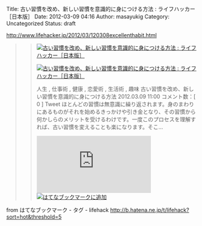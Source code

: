 Title: 古い習慣を改め、新しい習慣を意識的に身につける方法 : ライフハッカー［日本版］
Date: 2012-03-09 04:16
Author: masayukig
Category: Uncategorized
Status: draft

<http://www.lifehacker.jp/2012/03/120308excellenthabit.html>  
  
  

> > ![](http://cdn-ak.favicon.st-hatena.com/?url=http%3A%2F%2Fwww.lifehacker.jp%2F)[古い習慣を改め、新しい習慣を意識的に身につける方法
> > :
> > ライフハッカー［日本版］](http://www.lifehacker.jp/2012/03/120308excellenthabit.html)
> >
> > [![古い習慣を改め、新しい習慣を意識的に身につける方法 :
> > ライフハッカー［日本版］](http://cdn-ak.b.st-hatena.com/entryimage/84549105-1331260891.jpg "古い習慣を改め、新しい習慣を意識的に身につける方法 : ライフハッカー［日本版］")](http://www.lifehacker.jp/2012/03/120308excellenthabit.html)
> >
> > 人生 , 仕事術 , 健康 , 恋愛術 , 生活術 , 趣味
> > 古い習慣を改め、新しい習慣を意識的に身につける方法 2012.03.09 11:00
> > コメント数：\[ 0 \] Tweet
> > ほとんどの習慣は無意識に繰り返されます。身のまわりにあるものがそれを始めるきっかけや引き金となり、その習慣から何かしらのメリットを受けるわけです。一度このプロセスを理解すれば、古い習慣を変えることも楽になります。そこ...
> >
> > [![はてなブックマーク -
> > 古い習慣を改め、新しい習慣を意識的に身につける方法 :
> > ライフハッカー［日本版］](http://b.hatena.ne.jp/entry/image/http://www.lifehacker.jp/2012/03/120308excellenthabit.html "はてなブックマーク - 古い習慣を改め、新しい習慣を意識的に身につける方法 : ライフハッカー［日本版］")](http://b.hatena.ne.jp/entry/http://www.lifehacker.jp/2012/03/120308excellenthabit.html)
> > [![はてなブックマークに追加](http://b.hatena.ne.jp/images/append.gif "はてなブックマークに追加")](http://b.hatena.ne.jp/append?http://www.lifehacker.jp/2012/03/120308excellenthabit.html)

  
  
from はてなブックマーク - タグ - lifehack
<http://b.hatena.ne.jp/t/lifehack?sort=hot&threshold=5>
